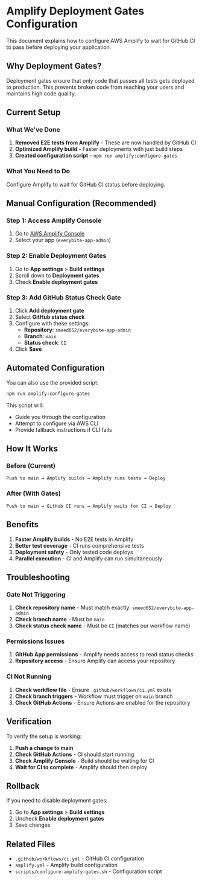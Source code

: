 # Amplify Deployment Gates Configuration

This document explains how to configure AWS Amplify to wait for GitHub CI to pass before deploying your application.

## Why Deployment Gates?

Deployment gates ensure that only code that passes all tests gets deployed to production. This prevents broken code from reaching your users and maintains high code quality.

## Current Setup

### What We've Done

1. **Removed E2E tests from Amplify** - These are now handled by GitHub CI
2. **Optimized Amplify build** - Faster deployments with just build steps
3. **Created configuration script** - `npm run amplify:configure-gates`

### What You Need to Do

Configure Amplify to wait for GitHub CI status before deploying.

## Manual Configuration (Recommended)

### Step 1: Access Amplify Console

1. Go to [AWS Amplify Console](https://console.aws.amazon.com/amplify/home)
2. Select your app (`everybite-app-admin`)

### Step 2: Enable Deployment Gates

1. Go to **App settings** > **Build settings**
2. Scroll down to **Deployment gates**
3. Check **Enable deployment gates**

### Step 3: Add GitHub Status Check Gate

1. Click **Add deployment gate**
2. Select **GitHub status check**
3. Configure with these settings:
   - **Repository**: `smeed652/everybite-app-admin`
   - **Branch**: `main`
   - **Status check**: `CI`
4. Click **Save**

## Automated Configuration

You can also use the provided script:

```bash
npm run amplify:configure-gates
```

This script will:

- Guide you through the configuration
- Attempt to configure via AWS CLI
- Provide fallback instructions if CLI fails

## How It Works

### Before (Current)

```
Push to main → Amplify builds → Amplify runs tests → Deploy
```

### After (With Gates)

```
Push to main → GitHub CI runs → Amplify waits for CI → Deploy
```

## Benefits

1. **Faster Amplify builds** - No E2E tests in Amplify
2. **Better test coverage** - CI runs comprehensive tests
3. **Deployment safety** - Only tested code deploys
4. **Parallel execution** - CI and Amplify can run simultaneously

## Troubleshooting

### Gate Not Triggering

1. **Check repository name** - Must match exactly: `smeed652/everybite-app-admin`
2. **Check branch name** - Must be `main`
3. **Check status check name** - Must be `CI` (matches our workflow name)

### Permissions Issues

1. **GitHub App permissions** - Amplify needs access to read status checks
2. **Repository access** - Ensure Amplify can access your repository

### CI Not Running

1. **Check workflow file** - Ensure `.github/workflows/ci.yml` exists
2. **Check branch triggers** - Workflow must trigger on `main` branch
3. **Check GitHub Actions** - Ensure Actions are enabled for the repository

## Verification

To verify the setup is working:

1. **Push a change to main**
2. **Check GitHub Actions** - CI should start running
3. **Check Amplify Console** - Build should be waiting for CI
4. **Wait for CI to complete** - Amplify should then deploy

## Rollback

If you need to disable deployment gates:

1. Go to **App settings** > **Build settings**
2. Uncheck **Enable deployment gates**
3. Save changes

## Related Files

- `.github/workflows/ci.yml` - GitHub CI configuration
- `amplify.yml` - Amplify build configuration
- `scripts/configure-amplify-gates.sh` - Configuration script

